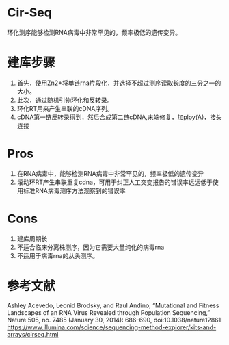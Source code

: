 # Cir-Seq
环化测序能够检测RNA病毒中非常罕见的，频率极低的遗传变异。

# 建库步骤

1. 首先，使用Zn2+将单链rna片段化，并选择不超过测序读取长度的三分之一的大小。
2. 此次，通过随机引物环化和反转录。
3. 环化RT用来产生串联的cDNA序列。
4. cDNA第一链反转录得到，然后合成第二链cDNA,末端修复，加ploy(A)，接头连接

# Pros
1. 在RNA病毒中，能够检测RNA病毒中非常罕见的，频率极低的遗传变异
2. 滚动环RT产生串联重复cdna，可用于纠正人工突变报告的错误率远远低于使用标准RNA病毒测序方法观察到的错误率

# Cons
1. 建库周期长
2. 不适合临床分离株测序，因为它需要大量纯化的病毒rna
3. 不适用于病毒rna的从头测序。

# 参考文献
Ashley Acevedo, Leonid Brodsky, and Raul Andino, “Mutational and Fitness Landscapes of an RNA Virus Revealed through Population Sequencing,” Nature 505, no. 7485 (January 30, 2014): 686–690, doi:10.1038/nature12861
https://www.illumina.com/science/sequencing-method-explorer/kits-and-arrays/cirseq.html
